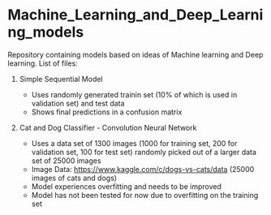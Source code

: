 # Machine_Learning_and_Deep_Learning_models

Repository containing models based on ideas of Machine learning and Deep learning. List of files:

1. Simple Sequential Model
    - Uses randomly generated trainin set (10% of which is used in validation set) and test data
    - Shows final predictions in a confusion matrix

2. Cat and Dog Classifier - Convolution Neural Network
    - Uses a data set of 1300 images (1000 for training set, 200 for validation set, 100 for test set) randomly picked out of a larger data set of 25000 images
    - Image Data: https://www.kaggle.com/c/dogs-vs-cats/data (25000 images of cats and dogs)
    - Model experiences overfitting and needs to be improved
    - Model has not been tested for now due to overfitting on the training set
